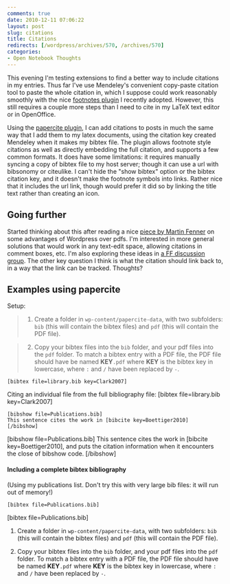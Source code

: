 ```yaml
---
comments: true
date: 2010-12-11 07:06:22
layout: post
slug: citations
title: Citations
redirects: [/wordpress/archives/570, /archives/570]
categories:
- Open Notebook Thoughts
---
```


This evening I'm testing extensions to find a better way to include citations in my entries.  Thus far I've use Mendeley's convenient copy-paste citation tool to paste the whole citation in, which I suppose could work reasonably smoothly with the nice [footnotes plugin](http://) I recently adopted.  However, this still requires a couple more steps than I need to cite in my LaTeX text editor or in OpenOffice.

Using the [papercite plugin](http://wordpress.org/extend/plugins/papercite), I can add citations to posts in much the same way that I add them to my latex documents, using the citation key created Mendeley when it makes my bibtex file.  The plugin allows footnote style citations as well as directly embedding the full citation, and supports a few common formats.  It does have some limitations: it requires manually syncing a copy of bibtex file to my host server; though it can use a url with bibsonomy or citeulike.  I can't hide the "show bibtex" option or the bibtex citation key, and it doesn't make the footnote symbols into links.  Rather nice that it includes the url link, though would prefer it did so by linking the title text rather than creating an icon.


## Going further


Started thinking about this after reading a nice [piece by Martin Fenner](http://blogs.plos.org/mfenner/2010/12/05/blogging-beyond-the-pdf/) on some advantages of Wordpress over pdfs.  I'm interested in more general solutions that would work in any text-edit space, allowing citations in comment boxes, etc.  I'm also exploring these ideas in [a FF discussion group](http://friendfeed.com/science-2-0/deef8494/how-do-you-manage-citations-when-writing-on-web).  The other key question I think is what the citation should link back to, in a way that the link can be tracked.  Thoughts?


## Examples using papercite


Setup:





> 
	
>   1. Create a folder in `wp-content/papercite-data`, with two subfolders: `bib` (this will contain the bibtex files) and `pdf` (this will contain the PDF file).
> 
	
>   2. Copy your bibtex files into the `bib` folder, and your pdf files into the `pdf` folder. To match a bibtex entry with a PDF file, the PDF file should have be named **KEY**`.pdf` where **KEY** is the bibtex key in lowercase, where `:` and `/` have been replaced by `-`.
> 





    
    [bibtex file=library.bib key=Clark2007]


Citing an individual file from the full bibliography file:
[bibtex file=library.bib key=Clark2007]

    
    [bibshow file=Publications.bib]
    This sentence cites the work in [bibcite key=Boettiger2010]
    [/bibshow]
    


[bibshow file=Publications.bib]
This sentence cites the work in [bibcite key=Boettiger2010], and puts the citation information when it encounters the close of bibshow code.
[/bibshow]


#### Including a complete bibtex bibliography


(Using my publications list.  Don't try this with very large bib files: it will run out of memory!)

    
    [bibtex file=Publications.bib]


[bibtex file=Publications.bib]






	
  1. Create a folder in `wp-content/papercite-data`, with two subfolders: `bib` (this will contain the bibtex files) and `pdf` (this will contain the PDF file).

	
  2. Copy your bibtex files into the `bib` folder, and your pdf files into the `pdf` folder. To match a bibtex entry with a PDF file, the PDF file should have be named **KEY**`.pdf` where **KEY** is the bibtex key in lowercase, where `:` and `/` have been replaced by `-`.



